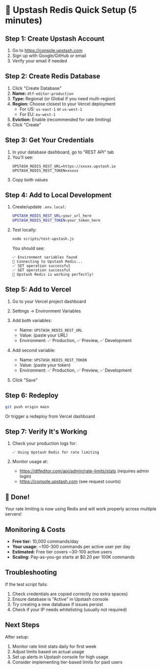 # 🚀 Upstash Redis Quick Setup (5 minutes)

## Step 1: Create Upstash Account
1. Go to https://console.upstash.com
2. Sign up with Google/GitHub or email
3. Verify your email if needed

## Step 2: Create Redis Database
1. Click "Create Database"
2. **Name:** `dtf-editor-production`
3. **Type:** Regional (or Global if you need multi-region)
4. **Region:** Choose closest to your Vercel deployment
   - For US: `us-east-1` or `us-west-1`
   - For EU: `eu-west-1`
5. **Eviction:** Enable (recommended for rate limiting)
6. Click "Create"

## Step 3: Get Your Credentials
1. In your database dashboard, go to "REST API" tab
2. You'll see:
   ```
   UPSTASH_REDIS_REST_URL=https://xxxxx.upstash.io
   UPSTASH_REDIS_REST_TOKEN=xxxxx
   ```
3. Copy both values

## Step 4: Add to Local Development
1. Create/update `.env.local`:
   ```bash
   UPSTASH_REDIS_REST_URL=your_url_here
   UPSTASH_REDIS_REST_TOKEN=your_token_here
   ```

2. Test locally:
   ```bash
   node scripts/test-upstash.js
   ```
   
   You should see:
   ```
   ✅ Environment variables found
   🔗 Connecting to Upstash Redis...
   ✅ SET operation successful
   ✅ GET operation successful
   🎉 Upstash Redis is working perfectly!
   ```

## Step 5: Add to Vercel
1. Go to your Vercel project dashboard
2. Settings → Environment Variables
3. Add both variables:
   - Name: `UPSTASH_REDIS_REST_URL`
   - Value: (paste your URL)
   - Environment: ✅ Production, ✅ Preview, ✅ Development
   
4. Add second variable:
   - Name: `UPSTASH_REDIS_REST_TOKEN`
   - Value: (paste your token)
   - Environment: ✅ Production, ✅ Preview, ✅ Development

5. Click "Save"

## Step 6: Redeploy
```bash
git push origin main
```
Or trigger a redeploy from Vercel dashboard

## Step 7: Verify It's Working
1. Check your production logs for:
   ```
   ✅ Using Upstash Redis for rate limiting
   ```

2. Monitor usage at:
   - https://dtfeditor.com/api/admin/rate-limits/stats (requires admin login)
   - https://console.upstash.com (see request counts)

## 🎉 Done!
Your rate limiting is now using Redis and will work properly across multiple servers!

## Monitoring & Costs
- **Free tier:** 10,000 commands/day
- **Your usage:** ~100-300 commands per active user per day
- **Estimated:** Free tier covers ~30-100 active users
- **Scaling:** Pay-as-you-go starts at $0.20 per 100K commands

## Troubleshooting
If the test script fails:
1. Check credentials are copied correctly (no extra spaces)
2. Ensure database is "Active" in Upstash console
3. Try creating a new database if issues persist
4. Check if your IP needs whitelisting (usually not required)

## Next Steps
After setup:
1. Monitor rate limit stats daily for first week
2. Adjust limits based on actual usage
3. Set up alerts in Upstash console for high usage
4. Consider implementing tier-based limits for paid users